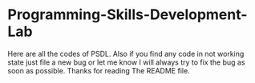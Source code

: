 # Programming-Skills-Development-Lab
Here are all the codes of PSDL.  Also if you find any code in not working state just file a new bug or let me know I will always try to fix the bug as soon as possible. Thanks for reading The README file.
